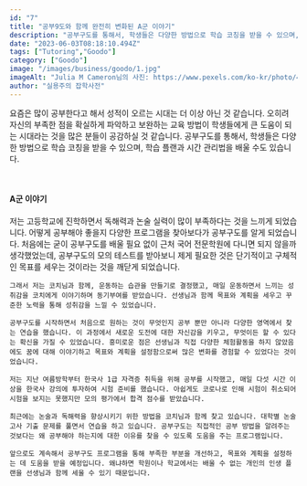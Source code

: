 ```yaml
---
id: "7"
title: "공부9도와 함께 완전히 변화된 A군 이야기"
description: "공부구도를 통해서, 학생들은 다양한 방법으로 학습 코칭을 받을 수 있으며, 학습 플랜과 시간 관리법을 배울 수도 있습니다."
date: "2023-06-03T08:18:10.494Z"
tags: ["Tutoring","Goodo"]
category: ["Goodo"]
image: "/images/business/goodo/1.jpg"
imageAlt: "Julia M Cameron님의 사진: https://www.pexels.com/ko-kr/photo/4143791/"
author: "실용주의 잡학사전"
---
```



<p className="mb-3 font-light text-gray-500 dark:text-gray-400 first-line:uppercase first-line:tracking-widest first-letter:text-7xl first-letter:font-bold first-letter:text-gray-900 dark:first-letter:text-gray-100 first-letter:mr-3 first-letter:float-left">
    요즘은 많이 공부한다고 해서 성적이 오르는 시대는 더 이상 아닌 것 같습니다. 오히려 자신의 부족한 점을 확실하게 파악하고 보완하는 교육 방법이 학생들에게 큰 도움이 되는 시대라는 것을 많은 분들이 공감하실 것 같습니다. 공부구도를 통해서, 학생들은 다양한 방법으로 학습 코칭을 받을 수 있으며, 학습 플랜과 시간 관리법을 배울 수도 있습니다. 
</p>
<br/>

#### A군 이야기

<div className="font-light text-gray-500 dark:text-gray-400">
    저는 고등학교에 진학하면서 독해력과 논술 실력이 많이 부족하다는 것을 느끼게 되었습니다. 어떻게 공부해야 좋을지 다양한 프로그램을 찾아보다가 공부구도를 알게 되었습니다. 처음에는 굳이 공부구도를 배울 필요 없이 근처 국어 전문학원에 다니면 되지 않을까 생각했었는데, 공부구도의 모의 테스트를 받아보니 제게 필요한 것은 단기적이고 구체적인 목표를 세우는 것이라는 것을 깨닫게 되었습니다.

    그래서 저는 코치님과 함께, 운동하는 습관을 만들기로 결정했고, 매일 운동하면서 느끼는 성취감을 코치에게 이야기하며 동기부여를 받았습니다. 선생님과 함께 목표와 계획을 세우고 꾸준한 노력을 통해 성취감을 느낄 수 있었습니다.

    공부구도를 시작하면서 처음으로 원하는 것이 무엇인지 공부 뿐만 아니라 다양한 영역에서 찾는 연습을 했습니다. 이 과정에서 새로운 도전에 대한 자신감을 키우고, 무엇이든 할 수 있다는 확신을 가질 수 있었습니다. 흥미로운 점은 선생님과 직접 다양한 체험활동을 하지 않았음에도 꿈에 대해 이야기하고 목표와 계획을 설정함으로써 많은 변화를 경험할 수 있었다는 것이었습니다.

    저는 지난 여름방학부터 한국사 1급 자격증 취득을 위해 공부를 시작했고, 매일 다섯 시간 이상을 한국사 강의에 투자하여 시험 준비를 했습니다. 아쉽게도 코로나로 인해 시험이 취소되어 시험을 보지는 못했지만 모의 평가에서 합격 점수를 받았습니다.

    최근에는 논술과 독해력을 향상시키기 위한 방법을 코치님과 함께 찾고 있습니다. 대학별 논술 고사 기출 문제를 풀면서 연습을 하고 있습니다. 공부구도는 직접적인 공부 방법을 알려주는 것보다는 왜 공부해야 하는지에 대한 이유를 찾을 수 있도록 도움을 주는 프로그램입니다.

    앞으로도 계속해서 공부구도 프로그램을 통해 부족한 부분을 개선하고, 목표와 계획을 설정하는 데 도움을 받을 예정입니다. 왜냐하면 학원이나 학교에서는 배울 수 없는 개인의 인생 플랜을 선생님과 함께 세울 수 있기 때문입니다.
</div>